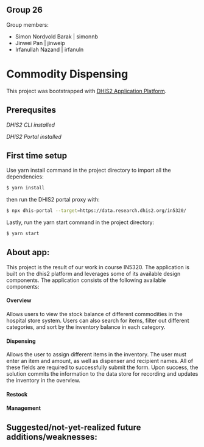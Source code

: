 ## **Group 26**
Group members:
  * Simon Nordvold Barak          |  simonnb
  * Jinwei Pan                    |  jinweip
  * Irfanullah Nazand             |  irfanuln
# Commodity Dispensing

This project was bootstrapped with [DHIS2 Application Platform](https://github.com/dhis2/app-platform).

## **Prerequsites**

_DHIS2 CLI installed_

_DHIS2 Portal installed_

## **First time setup**

Use yarn install command in the project directory to import all the dependencies:

```bash
$ yarn install
```

then run the DHIS2 portal proxy with:

```bash
$ npx dhis-portal --target=https://data.research.dhis2.org/in5320/
```

Lastly, run the yarn start command in the project directory:

```bash
$ yarn start
```

## **About app:**
This project is the result of our work in course IN5320. The application is built on the dhis2 platform and leverages some of its available design components. The application consists of the following available components:
#### **Overview** ####
Allows users to view the stock balance of different commodities in the hospital store system. Users can also search for items, filter out different categories, and sort by the inventory balance in each category.

#### **Dispensing** ####
Allows the user to assign different items in the inventory. The user must enter an item and amount, as well as dispenser and recipient names. All of these fields are required to successfully submit the form. Upon success, the solution commits the information to the data store for recording and updates the inventory in the overview.

#### **Restock** ####


#### **Management** ####

## **Suggested/not-yet-realized future additions/weaknesses:**

